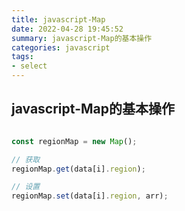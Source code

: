 ```yaml
---
title: javascript-Map
date: 2022-04-28 19:45:52
summary: javascript-Map的基本操作
categories: javascript
tags:
- select
---
```

## javascript-Map的基本操作


```javascript

const regionMap = new Map();

// 获取
regionMap.get(data[i].region);

// 设置
regionMap.set(data[i].region, arr);

```